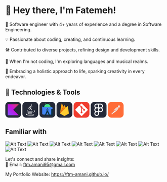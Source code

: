 # 👋 Hey there, I'm Fatemeh!

🚀 Software engineer with 4+ years of experience and a degree in Software Engineering.

💡 Passionate about coding, creating, and continuous learning.

🛠️ Contributed to diverse projects, refining design and development skills.

🎵 When I'm not coding, I'm exploring languages and musical realms.

🌌 Embracing a holistic approach to life, sparking creativity in every endeavor.

## 🔧 Technologies & Tools

<img src="https://raw.githubusercontent.com/tandpfun/skill-icons/59059d9d1a2c092696dc66e00931cc1181a4ce1f/icons/Kotlin-Dark.svg" alt="Alt Text" width="50"/> <img src="https://raw.githubusercontent.com/tandpfun/skill-icons/59059d9d1a2c092696dc66e00931cc1181a4ce1f/icons/Java-Dark.svg" alt="Alt Text" width="50"/> <img src="https://raw.githubusercontent.com/tandpfun/skill-icons/59059d9d1a2c092696dc66e00931cc1181a4ce1f/icons/AndroidStudio-Dark.svg" alt="Alt Text" width="50"/> <img src="https://raw.githubusercontent.com/tandpfun/skill-icons/59059d9d1a2c092696dc66e00931cc1181a4ce1f/icons/Firebase-Dark.svg" alt="Alt Text" width="50"/> <img src="https://raw.githubusercontent.com/tandpfun/skill-icons/59059d9d1a2c092696dc66e00931cc1181a4ce1f/icons/Git.svg" alt="Alt Text" width="50"/> <img src="https://raw.githubusercontent.com/tandpfun/skill-icons/59059d9d1a2c092696dc66e00931cc1181a4ce1f/icons/Figma-Dark.svg" alt="Alt Text" width="50"/> <img src="https://raw.githubusercontent.com/tandpfun/skill-icons/59059d9d1a2c092696dc66e00931cc1181a4ce1f/icons/Postman.svg" alt="Alt Text" width="50"/>

## Familiar with
<img src="https://cdn.jsdelivr.net/gh/devicons/devicon/icons/dart/dart-original.svg" alt="Alt Text" width="30"/> <img src="https://cdn.jsdelivr.net/gh/devicons/devicon/icons/flutter/flutter-original.svg" alt="Alt Text" width="30"/> <img src="https://cdn.jsdelivr.net/gh/devicons/devicon/icons/python/python-original.svg" alt="Alt Text" width="30"/> <img src="https://cdn.jsdelivr.net/gh/devicons/devicon/icons/javascript/javascript-original.svg" alt="Alt Text" width="30"/> <img src="https://cdn.jsdelivr.net/gh/devicons/devicon/icons/vuejs/vuejs-original.svg" alt="Alt Text" width="30"/> <img src="https://cdn.jsdelivr.net/gh/devicons/devicon/icons/html5/html5-original.svg" alt="Alt Text" width="30"/> <img src="https://cdn.jsdelivr.net/gh/devicons/devicon/icons/css3/css3-original.svg" alt="Alt Text" width="30"/> <img src="https://cdn.jsdelivr.net/gh/devicons/devicon/icons/vscode/vscode-original.svg" alt="Alt Text" width="30"/>
             
Let's connect and share insights:<br/>📧 Email: ftm.amani95@gmail.com
          
My Portfolio Website: https://ftm-amani.github.io/
